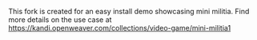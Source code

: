 This fork is created for an easy install demo showcasing mini militia. Find more details on the use case at https://kandi.openweaver.com/collections/video-game/mini-militia1
